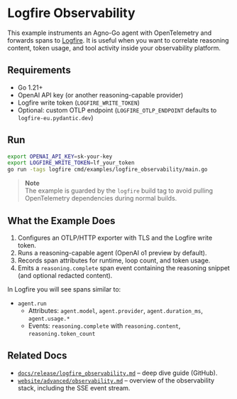 # Logfire Observability

This example instruments an Agno-Go agent with OpenTelemetry and forwards spans to [Logfire](https://logfire.dev). It is useful when you want to correlate reasoning content, token usage, and tool activity inside your observability platform.

## Requirements

- Go 1.21+
- OpenAI API key (or another reasoning-capable provider)
- Logfire write token (`LOGFIRE_WRITE_TOKEN`)
- Optional: custom OTLP endpoint (`LOGFIRE_OTLP_ENDPOINT` defaults to `logfire-eu.pydantic.dev`)

## Run

```bash
export OPENAI_API_KEY=sk-your-key
export LOGFIRE_WRITE_TOKEN=lf_your_token
go run -tags logfire cmd/examples/logfire_observability/main.go
```

> **Note**  
> The example is guarded by the `logfire` build tag to avoid pulling OpenTelemetry dependencies during normal builds.

## What the Example Does

1. Configures an OTLP/HTTP exporter with TLS and the Logfire write token.
2. Runs a reasoning-capable agent (OpenAI o1 preview by default).
3. Records span attributes for runtime, loop count, and token usage.
4. Emits a `reasoning.complete` span event containing the reasoning snippet (and optional redacted content).

In Logfire you will see spans similar to:

- `agent.run`
  - Attributes: `agent.model`, `agent.provider`, `agent.duration_ms`, `agent.usage.*`
  - Events: `reasoning.complete` with `reasoning.content`, `reasoning.token_count`

## Related Docs

- [`docs/release/logfire_observability.md`](https://github.com/rexleimo/agno-Go/blob/main/docs/release/logfire_observability.md) – deep dive guide (GitHub).
- [`website/advanced/observability.md`](../advanced/observability.md) – overview of the observability stack, including the SSE event stream.
